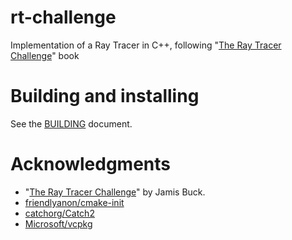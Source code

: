 # rt-challenge

Implementation of a Ray Tracer in C++, following "[The Ray Tracer Challenge][1]" book

# Building and installing

See the [BUILDING](BUILDING.md) document.

# Acknowledgments

* "[The Ray Tracer Challenge][1]" by Jamis Buck.
* [friendlyanon/cmake-init](https://github.com/friendlyanon/cmake-init)
* [catchorg/Catch2](https://github.com/catchorg/Catch2)
* [Microsoft/vcpkg](https://github.com/Microsoft/vcpkg)

[1]: http://raytracerchallenge.com/
